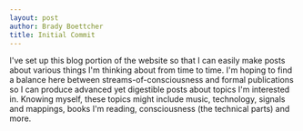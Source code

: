 ```yaml
---
layout: post
author: Brady Boettcher
title: Initial Commit
---
```


I've set up this blog portion of the website so that I can easily make posts about various things I'm thinking about from time to time. I'm hoping to find a balance here between streams-of-consciousness and formal publications so I can produce advanced yet digestible posts about topics I'm interested in. Knowing myself, these topics might include music, technology, signals and mappings, books I'm reading, consciousness (the technical parts) and more.
